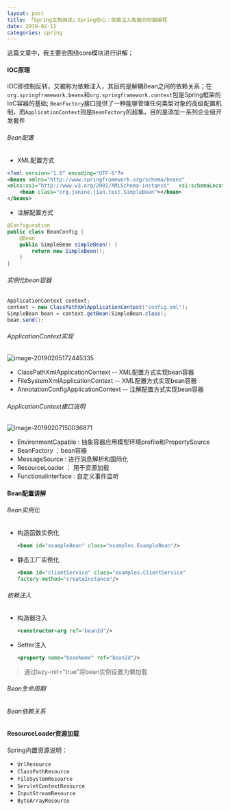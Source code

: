 ```yaml
---
layout: post
title: 「Spring文档阅读」Spring核心：依赖注入和面向切面编程
date: 2019-02-11
categories: spring
---
```


这篇文章中，我主要会围绕core模块进行讲解；

#### IOC原理

IOC即控制反转，又被称为依赖注入，其目的是解耦Bean之间的依赖关系；在`org.springframework.beans`和`org.springframework.context`包是Spring框架的IoC容器的基础; `BeanFactory`接口提供了一种能够管理任何类型对象的高级配置机制，而`ApplicationContext`则是`BeanFactory`的超集，目的是添加一系列企业级开发套件

###### Bean配置

* XML配置方式

```xml
<?xml version="1.0" encoding="UTF-8"?>
<beans xmlns="http://www.springframework.org/schema/beans"
xmlns:xsi="http://www.w3.org/2001/XMLSchema-instance"   xsi:schemaLocation="http://www.springframework.org/schema/beans http://www.springframework.org/schema/beans/spring-beans.xsd">
	<bean class="org.janine.jian.test.SimpleBean"></bean>
</beans>
```

* 注解配置方式

```java
@Configuration
public class BeanConfig {
	@Bean
    public SimpleBean simpleBean() {
        return new SimpleBean();
    }
}
```

###### 实例化bean容器

```java
ApplicationContext context;
context = new ClassPathXmlApplicationContext("config.xml");
SimpleBean bean = context.getBean(SimpleBean.class);
bean.send();
```

###### ApplicationContext实现

![image-20190205172445335](/Users/jian/blog/source/assets/img/picture/ApplicationContext实现.png)

* ClassPathXmlApplicationContext -- XML配置方式实现bean容器
* FileSystemXmlApplicationContext -- XML配置方式实现bean容器
* AnnotationConfigApplicationContext -- 注解配置方式实现bean容器

###### ApplicationContext接口说明

![image-20190207150036871](/Users/jian/blog/source/assets/img/picture/ApplicationContext接口说明.png)

* EnvironmentCapable : 抽象容器应用模型环境profile和PropertySource
* BeanFactory ：bean容器
* MessageSource  : 进行消息解析和国际化 
* ResourceLoader ： 用于资源加载
* Functionalinterface : 自定义事件监听

####  Bean配置讲解

###### Bean实例化

* 构造函数实例化

  ```xml
  <bean id="exampleBean" class="examples.ExampleBean"/>
  ```

* 静态工厂实例化

  ```xml
  <bean id="clientService" class="examples.ClientService"
  factory-method="createInstance"/>
  ```

###### 依赖注入

* 构造器注入

  ```xml
  <constructor-arg ref="beanId"/>
  ```

* Setter注入

  ```xml
  <property name="beanName" ref="beanId"/>
  ```

> 通过lazy-init="true"将bean实例设置为懒加载

###### Bean生命周期

###### Bean依赖关系

#### ResourceLoader资源加载

Spring内置资源说明：

* `UrlResource`
* `ClassPathResource`
* `FileSystemResource`
* `ServletContextResource`
* `InputStreamResource`
* `ByteArrayResource`